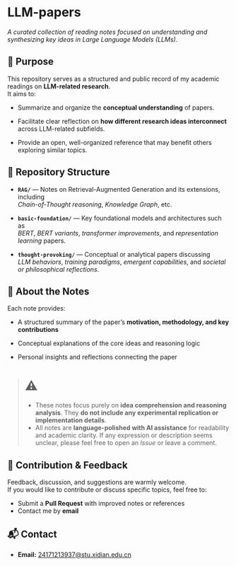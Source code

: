 # LLM-papers

_A curated collection of reading notes focused on understanding and synthesizing key ideas in Large Language Models (LLMs)._

## 🎯 Purpose

This repository serves as a structured and public record of my academic readings on **LLM-related research**.  
It aims to:

- Summarize and organize the **conceptual understanding** of papers.
    
- Facilitate clear reflection on **how different research ideas interconnect** across LLM-related subfields.
    
- Provide an open, well-organized reference that may benefit others exploring similar topics.

## 📂 Repository Structure


- **`RAG/`** — Notes on Retrieval-Augmented Generation and its extensions, including  
    _Chain-of-Thought reasoning_, _Knowledge Graph_, etc.
    
- **`basic-foundation/`** — Key foundational models and architectures such as  
    _BERT_, _BERT variants_, _transformer improvements_, and _representation learning_ papers.
    
- **`thought-provoking/`** — Conceptual or analytical papers discussing  
    _LLM behaviors_, _training paradigms_, _emergent capabilities_, and _societal or philosophical reflections_.
    

## 🧩 About the Notes

Each note provides:

- A structured summary of the paper’s **motivation, methodology, and key contributions**
    
- Conceptual explanations of the core ideas and reasoning logic
    
- Personal insights and reflections connecting the paper
    

> # ⚠️ 
> - These notes focus purely on **idea comprehension and reasoning analysis**.  They **do not include any experimental replication or implementation details**.
> - All notes are **language-polished with AI assistance** for readability and academic clarity.  If any expression or description seems unclear, please feel free to open an _Issue_ or leave a comment.

## 🤝 Contribution & Feedback

Feedback, discussion, and suggestions are warmly welcome.  
If you would like to contribute or discuss specific topics, feel free to:

- Submit a **Pull Request** with improved notes or references
- Contact me by **email**

## 📬 Contact

- **Email:** 24171213937@stu.xidian.edu.cn
